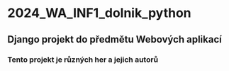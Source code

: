 # 2024_WA_INF1_dolnik_python
## Django projekt do předmětu Webových aplikací
### Tento projekt je různých her a jejich autorů